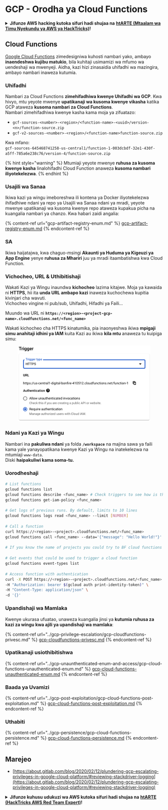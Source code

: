 # GCP - Orodha ya Cloud Functions

<details>

<summary><strong>Jifunze AWS hacking kutoka sifuri hadi shujaa na</strong> <a href="https://training.hacktricks.xyz/courses/arte"><strong>htARTE (Mtaalam wa Timu Nyekundu ya AWS ya HackTricks)</strong></a><strong>!</strong></summary>

Njia nyingine za kusaidia HackTricks:

* Ikiwa unataka kuona **kampuni yako ikitangazwa kwenye HackTricks** au **kupakua HackTricks kwa PDF** Angalia [**MIPANGO YA USAJILI**](https://github.com/sponsors/carlospolop)!
* Pata [**bidhaa rasmi za PEASS & HackTricks**](https://peass.creator-spring.com)
* Gundua [**Familia ya PEASS**](https://opensea.io/collection/the-peass-family), mkusanyiko wetu wa [**NFTs**](https://opensea.io/collection/the-peass-family) ya kipekee
* **Jiunge na** 💬 [**Kikundi cha Discord**](https://discord.gg/hRep4RUj7f) au kikundi cha [**telegram**](https://t.me/peass) au **tufuate** kwenye **Twitter** 🐦 [**@hacktricks\_live**](https://twitter.com/hacktricks\_live)**.**
* **Shiriki mbinu zako za udukuzi kwa kuwasilisha PRs kwa** [**HackTricks**](https://github.com/carlospolop/hacktricks) na [**HackTricks Cloud**](https://github.com/carlospolop/hacktricks-cloud) repos za github.

</details>

## Cloud Functions <a href="#reviewing-cloud-functions" id="reviewing-cloud-functions"></a>

[Google Cloud Functions](https://cloud.google.com/functions/) zimedesigniwa kuhosti nambari yako, ambayo **inaendeshwa kujibu matukio**, bila kuhitaji usimamizi wa mfumo wa uendeshaji wa mwenyeji. Aidha, kazi hizi zinasaidia uhifadhi wa mazingira, ambayo nambari inaweza kutumia.

### Uhifadhi

Nambari za Cloud Functions **zimehifadhiwa kwenye Uhifadhi wa GCP**. Kwa hivyo, mtu yeyote mwenye **upatikanaji wa kusoma kwenye vikasha** katika GCP ataweza **kusoma nambari za Cloud Functions**.\
Nambari zimehifadhiwa kwenye kasha kama moja ya zifuatazo:

* `gcf-sources-<number>-<region>/<function-name>-<uuid>/version-<n>/function-source.zip`
* `gcf-v2-sources-<number>-<region>/<function-name>function-source.zip`

Kwa mfano:\
`gcf-sources-645468741258-us-central1/function-1-003dcbdf-32e1-430f-a5ff-785a6e238c76/version-4/function-source.zip`

{% hint style="warning" %}
Mtumiaji yeyote mwenye **ruhusa za kusoma kwenye kasha** linalohifadhi Cloud Function anaweza **kusoma nambari iliyotekelezwa**.
{% endhint %}

### Usajili wa Sanaa

Ikiwa kazi ya wingu imeboreshwa ili kontena ya Docker iliyotekelezwa ihifadhiwe ndani ya repo ya Usajili wa Sanaa ndani ya mradi, yeyote mwenye upatikanaji wa kusoma kwenye repo ataweza kupakua picha na kuangalia nambari ya chanzo. Kwa habari zaidi angalia:

{% content-ref url="gcp-artifact-registry-enum.md" %}
[gcp-artifact-registry-enum.md](gcp-artifact-registry-enum.md)
{% endcontent-ref %}

### SA

Ikiwa haijatajwa, kwa chaguo-msingi **Akaunti ya Huduma ya Kigeuzi ya App Engine** yenye **ruhusa za Mhariri** juu ya mradi itaambatishwa kwa Cloud Function.

### Vichocheo, URL & Uthibitishaji

Wakati Kazi ya Wingu inaundwa **kichocheo** lazima kitajwe. Moja ya kawaida ni **HTTPS**, hii ita **unda URL ambapo kazi** inaweza kuchochewa kupitia kivinjari cha wavuti.\
Vichocheo vingine ni pub/sub, Uhifadhi, Hifadhi ya Faili...

Muundo wa URL ni **`https://<region>-<project-gcp-name>.cloudfunctions.net/<func_name>`**

Wakati kichocheo cha HTTPS kinatumika, pia inaonyeshwa ikiwa **mpigaji simu anahitaji idhini ya IAM** kuita Kazi au ikiwa **kila mtu** anaweza tu kuipiga simu:

<figure><img src="../../../.gitbook/assets/image (19).png" alt=""><figcaption></figcaption></figure>

### Ndani ya Kazi ya Wingu

Nambari ina **pakuliwa ndani** ya folda **`/workspace`** na majina sawa ya faili kama yale yanayopatikana kwenye Kazi ya Wingu na inatekelezwa na mtumiaji `www-data`.\
Diski **haipakuliwi kama soma-tu.**

### Uorodheshaji
```bash
# List functions
gcloud functions list
gcloud functions describe <func_name> # Check triggers to see how is this function invoked
gcloud functions get-iam-policy <func_name>

# Get logs of previous runs. By default, limits to 10 lines
gcloud functions logs read <func_name> --limit [NUMBER]

# Call a function
curl https://<region>-<project>.cloudfunctions.net/<func_name>
gcloud functions call <func_name> --data='{"message": "Hello World!"}'

# If you know the name of projects you could try to BF cloud functions names

# Get events that could be used to trigger a cloud function
gcloud functions event-types list

# Access function with authentication
curl -X POST https://<region>-<project>.cloudfunctions.net/<func_name> \
-H "Authorization: bearer $(gcloud auth print-identity-token)" \
-H "Content-Type: application/json" \
-d '{}'
```
### Upandishaji wa Mamlaka

Kwenye ukurasa ufuatao, unaweza kuangalia jinsi ya **kutumia ruhusa za kazi za wingu kwa ajili ya upandishaji wa mamlaka**:

{% content-ref url="../gcp-privilege-escalation/gcp-cloudfunctions-privesc.md" %}
[gcp-cloudfunctions-privesc.md](../gcp-privilege-escalation/gcp-cloudfunctions-privesc.md)
{% endcontent-ref %}

### Upatikanaji usiothibitishwa

{% content-ref url="../gcp-unaunthenticated-enum-and-access/gcp-cloud-functions-unauthenticated-enum.md" %}
[gcp-cloud-functions-unauthenticated-enum.md](../gcp-unaunthenticated-enum-and-access/gcp-cloud-functions-unauthenticated-enum.md)
{% endcontent-ref %}

### Baada ya Uvamizi

{% content-ref url="../gcp-post-exploitation/gcp-cloud-functions-post-exploitation.md" %}
[gcp-cloud-functions-post-exploitation.md](../gcp-post-exploitation/gcp-cloud-functions-post-exploitation.md)
{% endcontent-ref %}

### Uthabiti

{% content-ref url="../gcp-persistence/gcp-cloud-functions-persistence.md" %}
[gcp-cloud-functions-persistence.md](../gcp-persistence/gcp-cloud-functions-persistence.md)
{% endcontent-ref %}

## Marejeo

* [https://about.gitlab.com/blog/2020/02/12/plundering-gcp-escalating-privileges-in-google-cloud-platform/#reviewing-stackdriver-logging](https://about.gitlab.com/blog/2020/02/12/plundering-gcp-escalating-privileges-in-google-cloud-platform/#reviewing-stackdriver-logging)

<details>

<summary><strong>Jifunze kuhusu udukuzi wa AWS kutoka sifuri hadi shujaa na</strong> <a href="https://training.hacktricks.xyz/courses/arte"><strong>htARTE (HackTricks AWS Red Team Expert)</strong></a><strong>!</strong></summary>

Njia nyingine za kusaidia HackTricks:

* Ikiwa unataka kuona **kampuni yako ikitangazwa kwenye HackTricks** au **kupakua HackTricks kwa PDF** Angalia [**MIPANGO YA KUJIUNGA**](https://github.com/sponsors/carlospolop)!
* Pata [**swag rasmi ya PEASS & HackTricks**](https://peass.creator-spring.com)
* Gundua [**Familia ya PEASS**](https://opensea.io/collection/the-peass-family), mkusanyiko wetu wa [**NFTs**](https://opensea.io/collection/the-peass-family) ya kipekee
* **Jiunge na** 💬 [**Kikundi cha Discord**](https://discord.gg/hRep4RUj7f) au kikundi cha [**telegram**](https://t.me/peass) au **tufuate** kwenye **Twitter** 🐦 [**@hacktricks\_live**](https://twitter.com/hacktricks\_live)**.**
* **Shiriki mbinu zako za udukuzi kwa kuwasilisha PRs kwa** [**HackTricks**](https://github.com/carlospolop/hacktricks) na [**HackTricks Cloud**](https://github.com/carlospolop/hacktricks-cloud) github repos.

</details>
